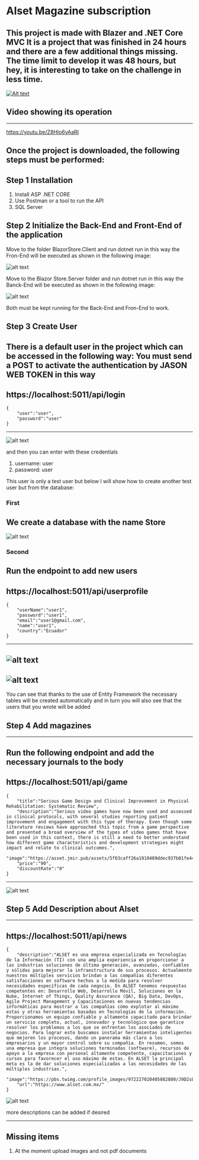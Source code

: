 # Alset Magazine subscription
**This project is made with Blazer and .NET Core MVC**
It is a project that was finished in 24 hours and there are a few additional things missing. The time limit to develop it was 48 hours, but hey, it is interesting to take on the challenge in less time.
---
[![Alt text](img/2.png)](https://youtu.be/Z8Hlo6yAaRI)

## Video showing its operation
---
https://youtu.be/Z8Hlo6yAaRI

Once the project is downloaded, the following steps must be performed:
---
## Step 1 Installation
1. Install ASP .NET CORE
2. Use Postman or a tool to run the API
3. SQL Server

## Step 2 Initialize the Back-End and Front-End of the application

Move to the folder BlazorStore.Client and run dotnet run in this way the Fron-End will be executed as shown in the following image:

![alt text](img/BlazorClient.png)

Move to the Blazor Store.Server folder and run dotnet run in this way the Banck-End will be executed as shown in the following image:

![alt text](img/BlazorServer.png)

Both must be kept running for the Back-End and Fron-End to work.
## Step 3 Create User

There is a default user in the project which can be accessed in the following way:
You must send a POST to activate the authentication by JASON WEB TOKEN in this way
---
https://localhost:5011/api/login
---
```
{
    "user":"user",
    "password":"user"
}
```
---
![alt text](img/user_default.png)

and then you can enter with these credentials

1. username: user
2. password: user

This user is only a test user but below I will show how to create another test user but from the database:

### First

We create a database with the name Store
---
![alt text](img/Store_DB.png)

### Second

Run the endpoint to add new users
---
https://localhost:5011/api/userprofile
---

```
{
    "userName":"user1",
    "password":"user1",
    "email":"user1@gmail.com",
    "name":"user1",
    "country":"Ecuador"
}

```
---
![alt text](img/endpoint1.png)
---
![alt text](img/data1.png)
---
You can see that thanks to the use of Entity Framework the necessary tables will be created automatically and in turn you will also see that the users that you wrote will be added

## Step 4 Add magazines
---
Run the following endpoint and add the necessary journals to the body
---
https://localhost:5011/api/game
---
```
{
    "title":"Serious Game Design and Clinical Improvement in Physical Rehabilitation: Systematic Review",
    "description":"Serious video games have now been used and assessed in clinical protocols, with several studies reporting patient improvement and engagement with this type of therapy. Even though some literature reviews have approached this topic from a game perspective and presented a broad overview of the types of video games that have been used in this context, there is still a need to better understand how different game characteristics and development strategies might impact and relate to clinical outcomes.",
    "image":"https://asset.jmir.pub/assets/5f03caff26a1910489ddec937b01fe44.png",
    "price":"90",
    "discountRate":"0"
}

```
---
![alt text](img/add_magazines.png)


## Step 5 Add Description about Alset
---
https://localhost:5011/api/news
---
```
{
    "description":"ALSET es una empresa especializada en Tecnologías de la Información (TI) con una amplia experiencia en proporcionar a las industrias soluciones de última generación, avanzadas, confiables y sólidas para mejorar la infraestructura de sus procesos. Actualmente nuestros múltiples servicios brindan a las compañías diferentes satisfacciones en software hechos a la medida para resolver necesidades específicas de cada negocio. En ALSET tenemos respuestas competentes en: Desarrollo Web, Desarrollo Móvil, Soluciones en la Nube, Internet of Things, Quality Assurance (QA), Big Data, DevOps, Agile Project Management y Capacitaciones en nuevas tendencias informáticas para mostrar a las compañías cómo explotar al máximo estas y otras herramientas basadas en Tecnologías de la información. Proporcionamos un equipo confiable y altamente capacitado para brindar un servicio completo, actual, innovador y tecnológico que garantice resolver los problemas a los que se enfrentan los asociados de negocios. Para lograr esto buscamos instalar herramientas inteligentes que mejoren los procesos, dando un panorama más claro a los empresarios y un mayor control sobre su compañía. En resumen, somos una empresa que integra soluciones terminadas (software), recursos de apoyo a la empresa con personal altamente competente, capacitaciones y cursos para favorecer el uso máximo de estas. En ALSET la principal meta es la de dar soluciones especializadas a las necesidades de las múltiples industrias.",
    "image":"https://pbs.twimg.com/profile_images/972227020405882880/J9D2sLmw_400x400.jpg",
    "url":"https://www.alset.com.mx/"
}
```
![alt text](img/news.png)

more descriptions can be added if desired

---
## Missing items

1. At the moment upload images and not pdf documents
